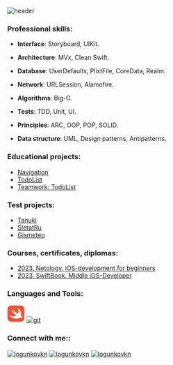 ![header](https://capsule-render.vercel.app/api?type=waving&color=gradient&height=200&section=header&text=Hello%20World!%20👋&fontSize=50&fontAlignY=25&fontAlign=48&desc=I'm%20iOS%20Developer!&descSize=40&descAlignY=50&descAlign=62)

<h3 align="left">Professional skills:</h3>

* <p align="justify"><b>Interface</b>: Storyboard, UIKit.</p> <!---SwiftU, iOS HIG -->
* <p align="justify"><b>Architecture</b>: MVx, Clean Swift.</p>
* <p align="justify"><b>Database</b>: UserDefaults, PlistFile, CoreData, Realm.</p>
* <p align="justify"><b>Network</b>: URLSession, Alamofire.</p>
<!---GCD -->
* <p align="justify"><b>Algorithms</b>: Big-O.</p>
* <p align="justify"><b>Tests</b>: TDD, Unit, UI.</p>
* <p align="justify"><b>Principles</b>: ARC, OOP, POP, SOLID.</p>
* <p align="justify"><b>Data structure</b>: UML, Design patterns, Antipatterns.</p>

<h3 align="left">Educational projects:</h3>

* [Navigation](https://github.com/logunkov/HWNavigation)
* [TodoList](https://github.com/logunkov/HWTodoList)
* [Teamwork: TodoList](https://github.com/IcemanEATeam/TodoList/tree/develop)

<h3 align="left">Test projects:</h3>

* [Tanuki](https://github.com/logunkov/Tanuki)
* [SletatRu](https://github.com/logunkov/SletatRu)
* [Gismeteo](https://github.com/logunkov/Gismeteo)

<h3 align="left">Courses, certificates, diplomas:</h3>

* [2023, Netology. iOS-development for beginners](https://netology.ru/backend/api/user/programs/31018/pdf_certificate)
* [2023, SwiftBook. Middle iOS-Developer](https://swiftbook.org/professions/71/certificate/10039)

<h3 align="left">Languages and Tools:</h3>
<p align="left">
<a href="https://developer.apple.com/swift/" target="_blank"> <img src="https://raw.githubusercontent.com/devicons/devicon/master/icons/swift/swift-original.svg" alt="swift" width="40" height="40"/></a> 
<a href="https://git-scm.com/" target="_blank"> <img src="https://www.vectorlogo.zone/logos/git-scm/git-scm-icon.svg" alt="git" width="40" height="40"/></a>
</p>

<h3 align="left">Connect with me::</h3>
<p align="left">
<a href="https://t.me/logunkovkn" target="blank"><img align="center" src="https://www.vectorlogo.zone/logos/telegram/telegram-icon.svg" alt="logunkovkn" height="40" width="40" /></a>
<a href="mailto:logunkovkn@gmail.com" target="blank"><img align="center" src="https://www.vectorlogo.zone/logos/gmail/gmail-icon.svg" alt="logunkovkn" height="40" width="40" /></a>
<a href="mailto:logunkovkn@yandex.ru" target="blank"><img align="center" src="https://www.vectorlogo.zone/logos/yandex/yandex-icon.svg" alt="logunkovkn" height="40" width="40" /></a>
</p>

<!---
<h3 align="left">Trophies:</h3>

[![Trophies](https://github-profile-trophy.vercel.app/?username=logunkov)](https://github.com/ryo-ma/github-profile-trophy)

[![KnlnKS's LeetCode stats](https://leetcode-stats-six.vercel.app/api?username=logunkov&theme=dark)](https://github.com/KnlnKS/leetcode-stats)
-->
